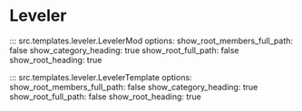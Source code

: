 # Leveler

::: src.templates.leveler.LevelerMod
    options:
        show_root_members_full_path: false
        show_category_heading: true
        show_root_full_path: false
        show_root_heading: true

::: src.templates.leveler.LevelerTemplate
    options:
        show_root_members_full_path: false
        show_category_heading: true
        show_root_full_path: false
        show_root_heading: true
